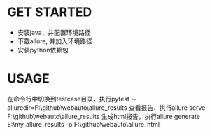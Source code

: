
# GET STARTED
- 安装java，并配置环境路径
- 下载allure, 并加入环境路径
- 安装python依赖包


# USAGE
在命令行中切换到testcase目录，执行pytest --alluredir=F:\github\webauto\allure_results
查看报告，执行allure serve F:\github\webauto\allure_results
生成html报告，执行allure generate E:\my_allure_results -o F:\github\webauto\allure_html